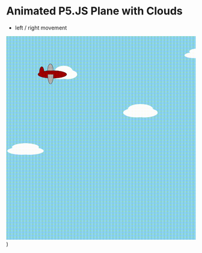 # Animated P5.JS Plane with Clouds

- left / right movement

![animatedplanep5.js](assets/plane.gif)
)